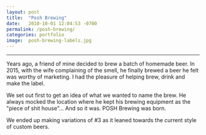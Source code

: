 ```yaml
---
layout: post
title:  "Posh Brewing"
date:   2010-10-01 12:04:53 -0700
permalink: /posh-brewing/
categories: portfolio
image:	posh-brewing-labels.jpg
---
```

<div class="row">
	<div class="col-xs-8 col-sm-8 col-md-8 col-md-offset-2 col-lg-8 col-lg-offset-2">
		<div class="row">
		<hr/>
			<p>Years ago, a friend of mine decided to brew a batch of homemade beer. In 2015, with the wife complaining of the smell, he finally brewed a beer he felt was worthy of marketing. I had the pleasure of helping brew, drink and make the label.</p> <!--more-->
			<p>We set out first to get an idea of what we wanted to name the brew. He always mocked the location where he kept his brewing equipment as the "piece of shit house"... And so it was. POSH Brewing was born.</p> 
			<p>We ended up making variations of #3 as it leaned towards the current style of custom beers.</p>
		</div>
	</div>
</div>